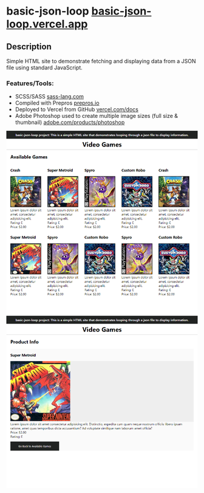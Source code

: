 # basic-json-loop [basic-json-loop.vercel.app](https://basic-json-loop.vercel.app/)

## Description

Simple HTML site to demonstrate fetching and displaying data from a JSON file using standard JavaScript.

### Features/Tools:

- SCSS/SASS [sass-lang.com](https://sass-lang.com/)
- Compiled with Prepros [prepros.io](https://prepros.io/)
- Deployed to Vercel from GitHub [vercel.com/docs](https://vercel.com/docs)
- Adobe Photoshop used to create multiple image sizes (full size & thumbnail) [adobe.com/products/photoshop](https://www.adobe.com/products/photoshop/landpa.html?gclid=CjwKCAjwvsqZBhAlEiwAqAHElRdMBvilPgwuushlTRuQ68ekUzAYXhJO3Ug5UeX-BRSOjwAuJjpEkxoCse4QAvD_BwE&sdid=KKQIN&mv=search&kw=photoshop&ef_id=CjwKCAjwvsqZBhAlEiwAqAHElRdMBvilPgwuushlTRuQ68ekUzAYXhJO3Ug5UeX-BRSOjwAuJjpEkxoCse4QAvD_BwE:G:s&s_kwcid=AL!3085!3!522504777012!e!!g!!adobe%20photosho!1712238400!67643547260)

![screenshot of item gallery](./images/README/screenshot-cards.png)
![screenshot of item product info](./images/README/screenshot-product.png)
